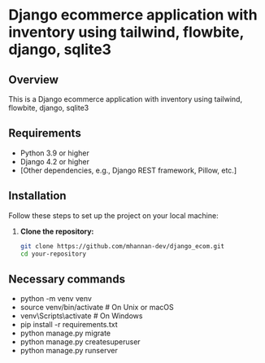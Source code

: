 # Django ecommerce application with inventory using tailwind, flowbite, django, sqlite3

## Overview

This is a Django ecommerce application with inventory using tailwind, flowbite, django, sqlite3

## Requirements

- Python 3.9 or higher
- Django 4.2 or higher
- [Other dependencies, e.g., Django REST framework, Pillow, etc.]

## Installation

Follow these steps to set up the project on your local machine:

1. **Clone the repository:**

   ```bash
   git clone https://github.com/mhannan-dev/django_ecom.git
   cd your-repository

## Necessary commands

- python -m venv venv
- source venv/bin/activate  # On Unix or macOS
- venv\Scripts\activate     # On Windows
- pip install -r requirements.txt
- python manage.py migrate
- python manage.py createsuperuser
- python manage.py runserver
